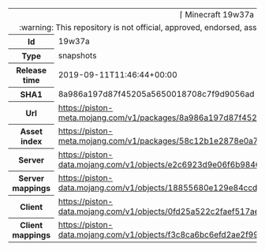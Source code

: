 <html><table>
<tr><td colspan="2" align="center"><img width="0" height="0"><br/>⌈ Minecraft 19w37a ⌋<br/><img width="0" height="0"></td></tr>
<tr><td colspan="2" align="center"><img width="0" height="0"><br/>
:warning: This repository is not official, approved, endorsed, associated or connected with Mojang :warning:
<br/><img width="0" height="0"></td></tr>
<tr><th>Id</th><td>19w37a</td></tr>
<tr><th>Type</th><td>snapshots</td></tr>
<tr><th>Release time</th><td>2019-09-11T11:46:44+00:00</td></tr>
<tr><th>SHA1</th><td>8a986a197d87f45205a5650018708c7f9d9056ad</td></tr>
<tr><th>Url</th><td><a href="https://piston-meta.mojang.com/v1/packages/8a986a197d87f45205a5650018708c7f9d9056ad/19w37a.json">https://piston-meta.mojang.com/v1/packages/8a986a197d87f45205a5650018708c7f9d9056ad/19w37a.json</a></td></tr>
<tr><th>Asset index</th><td><a href="https://piston-meta.mojang.com/v1/packages/58c12b1e2878e0a78719778acb803746450b3f1c/1.15.json">https://piston-meta.mojang.com/v1/packages/58c12b1e2878e0a78719778acb803746450b3f1c/1.15.json</a></td></tr>
<tr><th>Server</th><td><a href="https://piston-data.mojang.com/v1/objects/e2c6923d9e06f6b98460f0f584567848a70bf71b/server.jar">https://piston-data.mojang.com/v1/objects/e2c6923d9e06f6b98460f0f584567848a70bf71b/server.jar</a></td></tr>
<tr><th>Server mappings</th><td><a href="https://piston-data.mojang.com/v1/objects/18855680e129e84ccdb07f0c0a14b12d9a425e91/server.txt">https://piston-data.mojang.com/v1/objects/18855680e129e84ccdb07f0c0a14b12d9a425e91/server.txt</a></td></tr>
<tr><th>Client</th><td><a href="https://piston-data.mojang.com/v1/objects/0fd25a522c2faef517aeb55fb9472d7ac4141efc/client.jar">https://piston-data.mojang.com/v1/objects/0fd25a522c2faef517aeb55fb9472d7ac4141efc/client.jar</a></td></tr>
<tr><th>Client mappings</th><td><a href="https://piston-data.mojang.com/v1/objects/f3c8ca6bc6efd2ae2f990a95f8b44e2a7c414ccd/client.txt">https://piston-data.mojang.com/v1/objects/f3c8ca6bc6efd2ae2f990a95f8b44e2a7c414ccd/client.txt</a></td></tr>
</table></html>